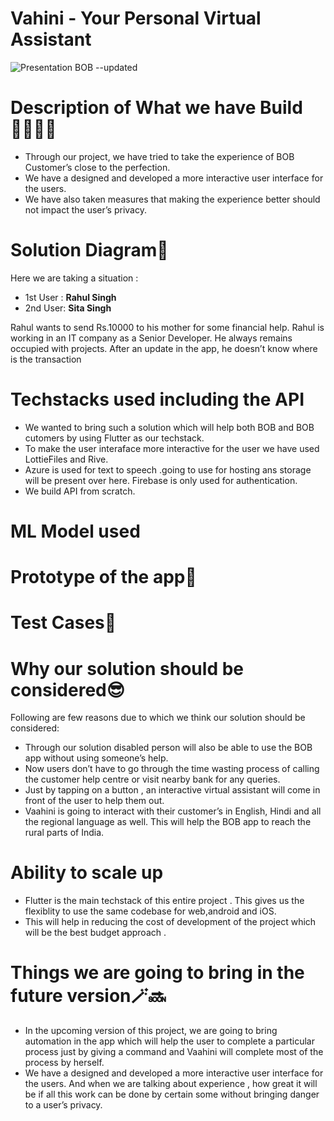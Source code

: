 # Vahini - Your Personal Virtual Assistant
![Presentation BOB --updated](https://user-images.githubusercontent.com/80347492/200141032-011b46f1-37f4-4b36-9479-1ae3de1f2795.png)



# Description of What we have Build 👩‍💻👨‍💻
- Through our project, we have tried to take the experience of BOB Customer’s close to the perfection.
- We have a designed and developed a more interactive user interface for the users.
- We have also taken measures that making the experience better should not impact the user’s privacy.

# Solution Diagram🧪
Here we are taking a situation :

- 1st User : **Rahul Singh**
- 2nd User:  **Sita Singh**

Rahul wants to send Rs.10000 to his mother for some financial help. Rahul is working in an IT company as a Senior Developer. He always remains occupied with projects. After an update in the app, he doesn’t know where is the transaction


# Techstacks used including the API 
- We wanted to bring such a solution which will help both BOB and BOB cutomers by using Flutter as our techstack.
- To make the user interaface more interactive for the user we have used LottieFiles and Rive.
- Azure is used for text to speech .going to use for hosting ans storage will be present over here.
Firebase is only used for authentication.
- We build API from scratch.


# ML Model used


# Prototype of the app📱


# Test Cases📃


# Why our solution should be considered😎
Following are few reasons due to which we think our solution should be considered:
- Through our solution disabled person will also be able to use the BOB app without using someone’s help.
- Now users don’t have to go through the time wasting process of calling the customer help centre or visit nearby bank for any queries.
- Just by tapping on a button , an interactive virtual assistant will come in front of the user to help them out.
- Vaahini is going to interact with their customer’s in English, Hindi and all the regional language as well. This will help the BOB app to reach the rural parts of India.


# Ability to scale up
- Flutter is the main techstack of this entire project . This gives us the flexiblity to use the same codebase for web,android and iOS.
- This will help in reducing the cost of development of the project which will be the best budget approach .


# Things we are going to bring in the future version🪄🔜
- In the upcoming version of this project,  we are going to bring automation in the app which will help the user to complete a particular process just by giving a command and Vaahini will complete most of the process by herself.
- We have a designed and developed a more interactive user interface for the users. And when we are talking about experience , how great it will be if all this work can be done by certain some without bringing danger to a user’s privacy.
